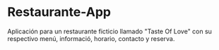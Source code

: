 # Restaurante-App
Aplicación para un restaurante ficticio llamado "Taste Of Love" con su respectivo menú, informació, horario, contacto y reserva. 
